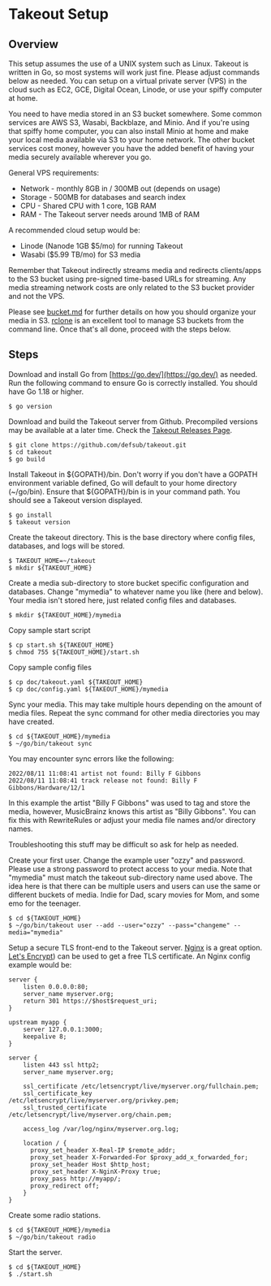 # Takeout Setup

## Overview

This setup assumes the use of a UNIX system such as Linux. Takeout is written
in Go, so most systems will work just fine. Please adjust commands below as
needed. You can setup on a virtual private server (VPS) in the cloud such as
EC2, GCE, Digital Ocean, Linode, or use your spiffy computer at home.

You need to have media stored in an S3 bucket somewhere. Some common services
are AWS S3, Wasabi, Backblaze, and Minio. And if you're using that spiffy home
computer, you can also install Minio at home and make your local media
available via S3 to your home network. The other bucket services cost money,
however you have the added benefit of having your media securely available
wherever you go.

General VPS requirements:
* Network - monthly 8GB in / 300MB out (depends on usage)
* Storage - 500MB for databases and search index
* CPU - Shared CPU with 1 core, 1GB RAM
* RAM - The Takeout server needs around 1MB of RAM

A recommended cloud setup would be:
* Linode (Nanode 1GB $5/mo) for running Takeout
* Wasabi ($5.99 TB/mo) for S3 media

Remember that Takeout indirectly streams media and redirects clients/apps to
the S3 bucket using pre-signed time-based URLs for streaming. Any media
streaming network costs are only related to the S3 bucket provider and not the
VPS.

Please see [bucket.md](bucket.md) for further details on how you should
organize your media in S3. [rclone](https://rclone.org) is an excellent tool to
manage S3 buckets from the command line. Once that's all done, proceed with the
steps below.

## Steps

Download and install Go from [https://go.dev/](https://go.dev/) as needed. Run
the following command to ensure Go is correctly installed. You should have Go
1.18 or higher.

```console
$ go version
```

Download and build the Takeout server from Github. Precompiled versions may be
available at a later time. Check the [Takeout Releases Page](https://github.com/defsub/takeout/releases).

```console
$ git clone https://github.com/defsub/takeout.git
$ cd takeout
$ go build
```

Install Takeout in ${GOPATH}/bin. Don't worry if you don't have a GOPATH
environment variable defined, Go will default to your home directory
(~/go/bin). Ensure that ${GOPATH}/bin is in your command path. You should see a
Takeout version displayed.

```console
$ go install
$ takeout version
```

Create the takeout directory. This is the base directory where config files,
databases, and logs will be stored.

```console
$ TAKEOUT_HOME=~/takeout
$ mkdir ${TAKEOUT_HOME}
```

Create a media sub-directory to store bucket specific configuration and
databases.  Change "mymedia" to whatever name you like (here and below). Your
media isn't stored here, just related config files and databases.

```console
$ mkdir ${TAKEOUT_HOME}/mymedia
```

Copy sample start script

```console
$ cp start.sh ${TAKEOUT_HOME}
$ chmod 755 ${TAKEOUT_HOME}/start.sh
```

Copy sample config files

```console
$ cp doc/takeout.yaml ${TAKEOUT_HOME}
$ cp doc/config.yaml ${TAKEOUT_HOME}/mymedia
```
Sync your media. This may take multiple hours depending on the amount of media
files. Repeat the sync command for other media directories you may have
created.

```console
$ cd ${TAKEOUT_HOME}/mymedia
$ ~/go/bin/takeout sync
```

You may encounter sync errors like the following:

    2022/08/11 11:08:41 artist not found: Billy F Gibbons
	2022/08/11 11:08:41 track release not found: Billy F Gibbons/Hardware/12/1

In this example the artist "Billy F Gibbons" was used to tag and store the
media, however, MusicBrainz knows this artist as "Billy Gibbons". You can fix
this with RewriteRules or adjust your media file names and/or directory names.

Troubleshooting this stuff may be difficult so ask for help as needed.

Create your first user. Change the example user "ozzy" and password. Please use
a strong password to protect access to your media. Note that "mymedia" must
match the takeout sub-directory name used above. The idea here is that there
can be multiple users and users can use the same or different buckets of
media. Indie for Dad, scary movies for Mom, and some emo for the teenager.

```console
$ cd ${TAKEOUT_HOME}
$ ~/go/bin/takeout user --add --user="ozzy" --pass="changeme" --media="mymedia"
```

Setup a secure TLS front-end to the Takeout server. [Nginx](http://nginx.org/)
is a great option. [Let's Encrypt](https://letsencrypt.org/)) can be used to
get a free TLS certificate. An Nginx config example would be:

    server {
        listen 0.0.0.0:80;
        server_name myserver.org;
        return 301 https://$host$request_uri;
    }

    upstream myapp {
        server 127.0.0.1:3000;
        keepalive 8;
    }

    server {
        listen 443 ssl http2;
        server_name myserver.org;

        ssl_certificate /etc/letsencrypt/live/myserver.org/fullchain.pem;
        ssl_certificate_key /etc/letsencrypt/live/myserver.org/privkey.pem;
        ssl_trusted_certificate /etc/letsencrypt/live/myserver.org/chain.pem;

        access_log /var/log/nginx/myserver.org.log;

        location / {
          proxy_set_header X-Real-IP $remote_addr;
          proxy_set_header X-Forwarded-For $proxy_add_x_forwarded_for;
          proxy_set_header Host $http_host;
          proxy_set_header X-NginX-Proxy true;
          proxy_pass http://myapp/;
          proxy_redirect off;
        }
    }

Create some radio stations.

```console
$ cd ${TAKEOUT_HOME}/mymedia
$ ~/go/bin/takeout radio
```

Start the server.

```console
$ cd ${TAKEOUT_HOME}
$ ./start.sh
```
